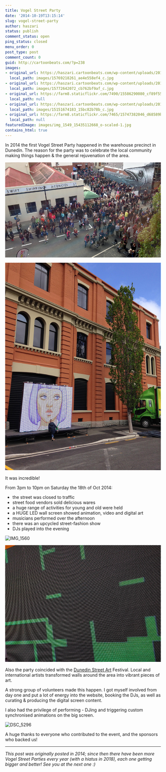 ```yaml
---
title: Vogel Street Party
date: '2014-10-19T13:15:14'
slug: vogel-street-party
author: haszari
status: publish
comment_status: open
ping_status: closed
menu_order: 0
post_type: post
comment_count: 0
guid: http://cartoonbeats.com/?p=238
images:
- original_url: https://haszari.cartoonbeats.com/wp-content/uploads/2019/01/15769218261_ae4e558ef4_c.jpg
  local_path: images/15769218261_ae4e558ef4_c.jpg
- original_url: https://haszari.cartoonbeats.com/wp-content/uploads/2019/01/15772642072_cb762bf9af_c.jpg
  local_path: images/15772642072_cb762bf9af_c.jpg
- original_url: https://farm8.staticflickr.com/7490/15586290080_cf89f556e8_c.jpg
  local_path: null
- original_url: https://haszari.cartoonbeats.com/wp-content/uploads/2019/01/15151674183_15bc82b78b_c.jpg
  local_path: images/15151674183_15bc82b78b_c.jpg
- original_url: https://farm8.staticflickr.com/7465/15747382046_d68589b622_c.jpg
  local_path: null
featuredImage: images/img_1549_15435112668_o-scaled-1.jpg
contains_html: true
---
```


In 2014 the first Vogel Street Party happened in the warehouse precinct in Dunedin. The reason for the party was to celebrate the local community making things happen &amp; the general rejuvenation of the area.

![](./images/15769218261_ae4e558ef4_c.jpg)

<!-- wp:image {"id":240,"align":"right","width":300,"height":400} -->
![](./images/15772642072_cb762bf9af_c.jpg)

<!-- /wp:image -->

It was incredible!

From 3pm to 10pm on Saturday the 18th of Oct 2014:

- the street was closed to traffic
- street food vendors sold delicious wares
- a huge range of activities for young and old were held
- a HUGE LED wall screen showed animation, video and digital art
- musicians performed over the afternoon
- there was an upcycled street-fashion show
- DJs played into the evening

![IMG_1560](https://farm8.staticflickr.com/7490/15586290080_cf89f556e8_c.jpg)

<!-- wp:image {"id":241,"align":"right","width":600,"height":450} -->
![](./images/15151674183_15bc82b78b_c.jpg)

<!-- /wp:image -->

Also the party coincided with the [Dunedin Street Art](http://dunedinstreetart.co.nz) Festival. Local and international artists transformed walls around the area into vibrant pieces of art.

A strong group of volunteers made this happen. I got myself involved from day one and put a lot of energy into the website, booking the DJs, as well as curating &amp; producing the digital screen content.

I also had the privilege of performing - DJing and triggering custom synchronised animations on the big screen.

![DSC_5296](https://farm8.staticflickr.com/7465/15747382046_d68589b622_c.jpg)

A huge thanks to everyone who contributed to the event, and the sponsors who backed us!

---

*This post was originally posted in 2014; since then there have been more Vogel Street Parties every year (with a hiatus in 2018), each one getting bigger and better! See you at the next one :)*